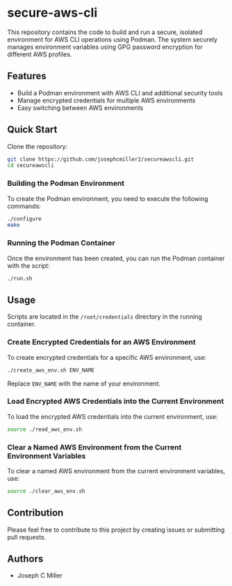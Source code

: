 # secure-aws-cli

This repository contains the code to build and run a secure, isolated environment for AWS CLI operations using Podman. The system securely manages environment variables using GPG password encryption for different AWS profiles.

## Features
- Build a Podman environment with AWS CLI and additional security tools
- Manage encrypted credentials for multiple AWS environments
- Easy switching between AWS environments

## Quick Start
Clone the repository:

```bash
git clone https://github.com/josephcmiller2/secureawscli.git
cd secureawscli
```

### Building the Podman Environment
To create the Podman environment, you need to execute the following commands:

```bash
./configure
make
```

### Running the Podman Container
Once the environment has been created, you can run the Podman container with the script:

```bash
./run.sh
```

## Usage
Scripts are located in the `/root/credentials` directory in the running container.

### Create Encrypted Credentials for an AWS Environment
To create encrypted credentials for a specific AWS environment, use:

```bash
./create_aws_env.sh ENV_NAME
```

Replace `ENV_NAME` with the name of your environment.

### Load Encrypted AWS Credentials into the Current Environment
To load the encrypted AWS credentials into the current environment, use:

```bash
source ./read_aws_env.sh
```

### Clear a Named AWS Environment from the Current Environment Variables
To clear a named AWS environment from the current environment variables, use:

```bash
source ./clear_aws_env.sh
```

## Contribution
Please feel free to contribute to this project by creating issues or submitting pull requests.

## Authors
- Joseph C Miller
